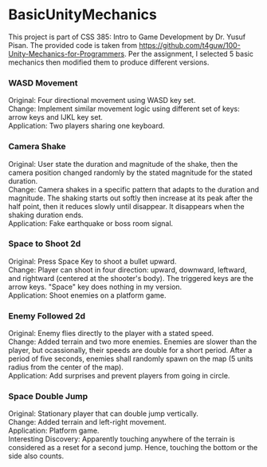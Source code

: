 # BasicUnityMechanics
This project is part of CSS 385: Intro to Game Development by Dr. Yusuf Pisan. The provided code is taken from https://github.com/t4guw/100-Unity-Mechanics-for-Programmers. Per the assignment, I selected 5 basic mechanics then modified them to produce different versions.  
### WASD Movement
Original: Four directional movement using WASD key set.  
Change: Implement similar movement logic using different set of keys: arrow keys and IJKL key set.  
Application: Two players sharing one keyboard.  

### Camera Shake
Original: User state the duration and magnitude of the shake, then the camera position changed randomly by the stated magnitude for the stated duration.  
Change: Camera shakes in a specific pattern that adapts to the duration and magnitude. The shaking starts out softly then increase at its peak after the half point, then it reduces slowly until disappear. It disappears when the shaking duration ends.  
Application: Fake earthquake or boss room signal.

### Space to Shoot 2d
Original: Press Space Key to shoot a bullet upward.  
Change: Player can shoot in four direction: upward, downward, leftward, and rightward (centered at the shooter's body). The triggered keys are the arrow keys. "Space" key does nothing in my version.  
Application: Shoot enemies on a platform game.  

### Enemy Followed 2d
Original: Enemy flies directly to the player with a stated speed.  
Change: Added terrain and two more enemies. Enemies are slower than the player, but ocassionally, their speeds are double for a short period. After a period of five seconds, enemies shall randomly spawn on the map (5 units radius from the center of the map).  
Application: Add surprises and prevent players from going in circle.  

### Space Double Jump
Original: Stationary player that can double jump vertically.  
Change: Added terrain and left-right movement.  
Application: Platform game.  
Interesting Discovery: Apparently touching anywhere of the terrain is considered as a reset for a second jump. Hence, touching the bottom or the side also counts.
